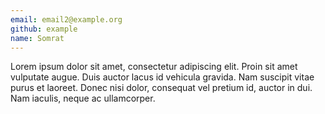 ```yaml
---
email: email2@example.org
github: example
name: Somrat
---
```


Lorem ipsum dolor sit amet, consectetur adipiscing elit. Proin sit amet vulputate augue. Duis auctor lacus id vehicula gravida. Nam suscipit vitae purus et laoreet. Donec nisi dolor, consequat vel pretium id, auctor in dui. Nam iaculis, neque ac ullamcorper.
